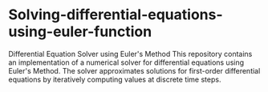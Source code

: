 # Solving-differential-equations-using-euler-function
Differential Equation Solver using Euler's Method This repository contains an implementation of a numerical solver for differential equations using Euler's Method. The solver approximates solutions for first-order differential equations by iteratively computing values at discrete time steps.
